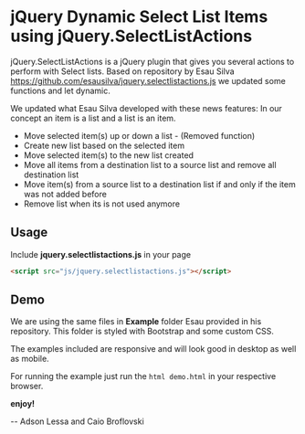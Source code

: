 # jQuery Dynamic Select List Items using jQuery.SelectListActions

jQuery.SelectListActions is a jQuery plugin that gives you several actions to perform with Select lists.
Based on repository by Esau Silva https://github.com/esausilva/jquery.selectlistactions.js we updated some functions and let dynamic.

We updated what Esau Silva developed with these news features:
In our concept an item is a list and a list is an item.

* Move selected item(s) up or down a list - (Removed function)
* Create new list based on the selected item
* Move selected item(s) to the new list created
* Move all items from a destination list to a source list and remove all destination list
* Move item(s) from a source list to a destination list if and only if the item was not added before
* Remove list when its is not used anymore

## Usage

Include **jquery.selectlistactions.js** in your page

```html
<script src="js/jquery.selectlistactions.js"></script>
```

## Demo

We are using the same files in **Example** folder Esau provided in his repository. This folder is styled with Bootstrap and some custom CSS.

The examples included are responsive and will look good in desktop as well as mobile.

For running the example just run the ```html demo.html``` in your respective browser.

<!-- Take a look at the [JSFiddle](http://jsfiddle.net/nzdak7aL/1/) for quick view -->

**enjoy!**

-- Adson Lessa and Caio Broflovski
